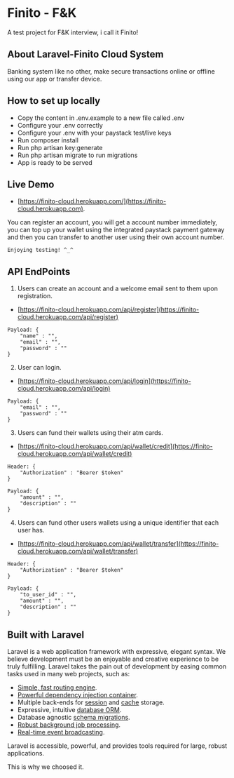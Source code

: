
# Finito - F&K

A test project for F&K interview, i call it Finito!

## About Laravel-Finito Cloud System

Banking system like no other, make secure transactions online or offline using our app or transfer device.

## How to set up locally
- Copy the content in .env.example to a new file called .env
- Configure your .env correctly
- Configure your .env with your paystack test/live keys
- Run composer install
- Run php artisan key:generate
- Run php artisan migrate to run migrations
- App is ready to be served

## Live Demo

- [https://finito-cloud.herokuapp.com/](https://finito-cloud.herokuapp.com).

You can register an account, you will get a account number immediately, you can top up your wallet
using the integrated paystack payment gateway and then you can transfer to another user using their
own account number.
    
    Enjoying testing! ^_^ 

## API EndPoints

1. Users can create an account and a welcome email sent to them upon registration.
- [https://finito-cloud.herokuapp.com/api/register](https://finito-cloud.herokuapp.com/api/register)


```
Payload: {
    "name" : "",
    "email" : "",
    "password" : ""
}
```

2. User can login.
- [https://finito-cloud.herokuapp.com/api/login](https://finito-cloud.herokuapp.com/api/login)
```
Payload: {
    "email" : "",
    "password" : ""
}
```

3. Users can fund their wallets using their atm cards.
- [https://finito-cloud.herokuapp.com/api/wallet/credit](https://finito-cloud.herokuapp.com/api/wallet/credit)


```
Header: {
    "Authorization" : "Bearer $token"
}

Payload: {
    "amount" : "",
    "description" : ""
}
```

4. Users can fund other users wallets using a unique identifier that each user has.
- [https://finito-cloud.herokuapp.com/api/wallet/transfer](https://finito-cloud.herokuapp.com/api/wallet/transfer)


```
Header: {
    "Authorization" : "Bearer $token"
}

Payload: {
    "to_user_id" : "",
    "amount" : "",
    "description" : ""
}
```


## Built with Laravel
Laravel is a web application framework with expressive, elegant syntax. We believe development must be an enjoyable and creative experience to be truly fulfilling. Laravel takes the pain out of development by easing common tasks used in many web projects, such as:

- [Simple, fast routing engine](https://laravel.com/docs/routing).
- [Powerful dependency injection container](https://laravel.com/docs/container).
- Multiple back-ends for [session](https://laravel.com/docs/session) and [cache](https://laravel.com/docs/cache) storage.
- Expressive, intuitive [database ORM](https://laravel.com/docs/eloquent).
- Database agnostic [schema migrations](https://laravel.com/docs/migrations).
- [Robust background job processing](https://laravel.com/docs/queues).
- [Real-time event broadcasting](https://laravel.com/docs/broadcasting).

Laravel is accessible, powerful, and provides tools required for large, robust applications.

This is why we choosed it.
